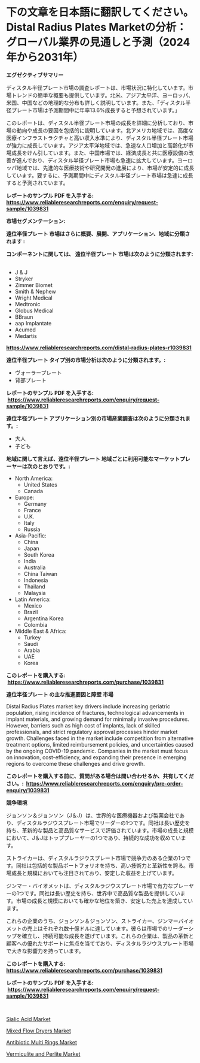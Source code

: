 <p><h1>下の文章を日本語に翻訳してください。Distal Radius Plates Marketの分析：グローバル業界の見通しと予測（2024年から2031年）</h1></p><p><strong>エグゼクティブサマリー</strong></p>
<p><p>ディスタル半径プレート市場の調査レポートは、市場状況に特化しています。市場トレンドの簡単な概要も提供しています。北米、アジア太平洋、ヨーロッパ、米国、中国などの地理的な分布も詳しく説明しています。また、「ディスタル半径プレート市場は予測期間中に年率13.6%成長すると予想されています。」</p><p>このレポートは、ディスタル半径プレート市場の成長を詳細に分析しており、市場の動向や成長の要因を包括的に説明しています。北アメリカ地域では、高度な医療インフラストラクチャと高い収入水準により、ディスタル半径プレート市場が強力に成長しています。アジア太平洋地域では、急速な人口増加と高齢化が市場成長をけん引しています。また、中国市場では、経済成長と共に医療設備の改善が進んでおり、ディスタル半径プレート市場も急速に拡大しています。ヨーロッパ地域では、先進的な医療技術や研究開発の進展により、市場が安定的に成長しています。要するに、予測期間中にディスタル半径プレート市場は急速に成長すると予測されています。</p></p>
<p><strong>レポートのサンプル PDF を入手する: <a href="https://www.reliableresearchreports.com/enquiry/request-sample/1039831">https://www.reliableresearchreports.com/enquiry/request-sample/1039831</a></strong></p>
<p><strong>市場セグメンテーション:</strong></p>
<p><strong> 遠位半径プレート 市場はさらに概要、展開、アプリケーション、地域に分類されます :</strong></p>
<p><strong>コンポーネントに関しては、 遠位半径プレート 市場は次のように分類されます: &nbsp;</strong></p>
<p><ul><li>J & J</li><li>Stryker</li><li>Zimmer Biomet</li><li>Smith & Nephew</li><li>Wright Medical</li><li>Medtronic</li><li>Globus Medical</li><li>BBraun</li><li>aap Implantate</li><li>Acumed</li><li>Medartis</li></ul></p>
<p><strong><a href="https://www.reliableresearchreports.com/distal-radius-plates-r1039831">https://www.reliableresearchreports.com/distal-radius-plates-r1039831</a></strong></p>
<p><strong> 遠位半径プレート タイプ別の市場分析は次のように分類されます。:</strong></p>
<p><ul><li>ヴォーラープレート</li><li>背部プレート</li></ul></p>
<p><strong>レポートのサンプル PDF を入手する: &nbsp;<a href="https://www.reliableresearchreports.com/enquiry/request-sample/1039831">https://www.reliableresearchreports.com/enquiry/request-sample/1039831</a></strong></p>
<p><strong> 遠位半径プレート アプリケーション別の市場産業調査は次のように分類されます。:</strong></p>
<p><ul><li>大人</li><li>子ども</li></ul></p>
<p><strong>地域に関して言えば、遠位半径プレート 地域ごとに利用可能なマーケットプレーヤーは次のとおりです。:</strong></p>
<p><ul>
    <li>
        North America:
        <ul>
            <li>United States</li>
            <li>Canada</li>
        </ul>
    </li>
    <li>
        Europe:
        <ul>
            <li>Germany</li>
            <li>France</li>
            <li>U.K.</li>
            <li>Italy</li>
            <li>Russia</li>
        </ul>
    </li>
    <li>
        Asia-Pacific:
        <ul>
            <li>China</li>
            <li>Japan</li>
            <li>South Korea</li>
            <li>India</li>
            <li>Australia</li>
            <li>China Taiwan</li>
            <li>Indonesia</li>
            <li>Thailand</li>
            <li>Malaysia</li>
        </ul>
    </li>
    <li>
        Latin America:
        <ul>
            <li>Mexico</li>
            <li>Brazil</li>
            <li>Argentina Korea</li>
            <li>Colombia</li>
        </ul>
    </li>
    <li>
        Middle East & Africa:
        <ul>
            <li>Turkey</li>
            <li>Saudi</li>
            <li>Arabia</li>
            <li>UAE</li>
            <li>Korea</li>
        </ul>
    </li>
    </ul></p>
<p><strong>このレポートを購入する: &nbsp;<a href="https://www.reliableresearchreports.com/purchase/1039831">https://www.reliableresearchreports.com/purchase/1039831</a></strong></p>
<p><strong>遠位半径プレート の主な推進要因と障壁 市場</strong></p>
<p><p>Distal Radius Plates market key drivers include increasing geriatric population, rising incidence of fractures, technological advancements in implant materials, and growing demand for minimally invasive procedures. However, barriers such as high cost of implants, lack of skilled professionals, and strict regulatory approval processes hinder market growth. Challenges faced in the market include competition from alternative treatment options, limited reimbursement policies, and uncertainties caused by the ongoing COVID-19 pandemic. Companies in the market must focus on innovation, cost-efficiency, and expanding their presence in emerging regions to overcome these challenges and drive growth.</p></p>
<p><strong>このレポートを購入する前に、質問がある場合は問い合わせるか、共有してください。:&nbsp; <a href="https://www.reliableresearchreports.com/enquiry/pre-order-enquiry/1039831">https://www.reliableresearchreports.com/enquiry/pre-order-enquiry/1039831</a></strong></p>
<p><strong>競争環境</strong></p>
<p><p>ジョンソン＆ジョンソン（J＆J）は、世界的な医療機器および製薬会社であり、ディスタルラジウスプレート市場でリーダーの1つです。同社は長い歴史を持ち、革新的な製品と高品質なサービスで評価されています。市場の成長と規模において、J＆Jはトッププレーヤーの1つであり、持続的な成功を収めています。</p><p>ストライカーは、ディスタルラジウスプレート市場で競争力のある企業の1つです。同社は包括的な製品ポートフォリオを持ち、高い技術力と革新性を誇る。市場成長と規模においても注目されており、安定した収益を上げています。</p><p>ジンマー・バイオメットは、ディスタルラジウスプレート市場で有力なプレーヤーの1つです。同社は長い歴史を持ち、世界中で高品質な製品を提供しています。市場の成長と規模においても確かな地位を築き、安定した売上を達成しています。</p><p>これらの企業のうち、ジョンソン＆ジョンソン、ストライカー、ジンマーバイオメットの売上はそれぞれ数十億ドルに達しています。彼らは市場でのリーダーシップを確立し、持続可能な成長を遂げています。これらの企業は、製品の革新と顧客への優れたサポートに焦点を当てており、ディスタルラジウスプレート市場で大きな影響力を持っています。</p></p>
<p><strong>このレポートを購入する: &nbsp; <a href="https://www.reliableresearchreports.com/purchase/1039831">https://www.reliableresearchreports.com/purchase/1039831</a></strong></p>
<p><strong>レポートのサンプル PDF を入手する: &nbsp;<a href="https://www.reliableresearchreports.com/enquiry/request-sample/1039831">https://www.reliableresearchreports.com/enquiry/request-sample/1039831</a></strong><strong></strong></p>
<p>&nbsp;</p>
<p><p><a href="https://issuu.com/reportprime-2/docs/sialic-acid-market-size-2030.pptx">Sialic Acid Market</a></p><p><a href="https://view.publitas.com/reportprime-1/mixed-flow-dryers-market-comprehensive-assessment-by-type-application-and-geography/">Mixed Flow Dryers Market</a></p><p><a href="https://cat-emmental-94b.notion.site/Antibiotic-Multi-Rings-Market-Trends-Forecast-and-Competitive-Analysis-to-2031-ea4818a24cd7420ba5feec215739294b">Antibiotic Multi Rings Market</a></p><p><a href="https://issuu.com/reportprime-2/docs/vermiculite-and-perlite-market-size-2030.pptx">Vermiculite and Perlite Market</a></p></p>